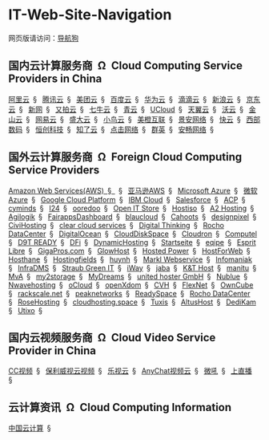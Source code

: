 # IT-Web-Site-Navigation

网页版请访问：[导航狗](https://daohanggou.cn/)


## 国内云计算服务商&ensp;&Omega;&ensp;Cloud Computing Service Providers in China

[阿里云](https://www.aliyun.com/)&ensp;&sect;&ensp;
[腾讯云](https://cloud.tencent.com/)&ensp;&sect;&ensp;
[美团云](https://www.mtyun.com/)&ensp;&sect;&ensp;
[百度云](https://cloud.baidu.com/)&ensp;&sect;&ensp;
[华为云](http://www.huaweicloud.com/)&ensp;&sect;&ensp;
[滴滴云](https://www.didiyun.com/)&ensp;&sect;&ensp;
[新浪云](http://www.sinacloud.com/)&ensp;&sect;&ensp;
[京东云](https://www.jcloud.com/)&ensp;&sect;&ensp;
[新网](http://www.xinnet.com/)&ensp;&sect;&ensp;
[又拍云](https://www.upyun.com/)&ensp;&sect;&ensp;
[七牛云](https://www.qiniu.com/)&ensp;&sect;&ensp;
[青云](https://www.qingcloud.com/)&ensp;&sect;&ensp;
[UCloud](https://www.ucloud.cn/)&ensp;&sect;&ensp;
[天翼云](http://www.ctyun.cn/)&ensp;&sect;&ensp;
[沃云](http://www.wocloud.cn/)&ensp;&sect;&ensp;
[金山云](http://www.ksyun.com/)&ensp;&sect;&ensp;
[网易云](https://www.163yun.com/)&ensp;&sect;&ensp;
[盛大云](http://www.grandcloud.cn/)&ensp;&sect;&ensp;
[小鸟云](https://www.niaoyun.com/)&ensp;&sect;&ensp;
[美橙互联](https://www.cndns.com/)&ensp;&sect;&ensp;
[景安网络](https://www.zzidc.com/)&ensp;&sect;&ensp;
[快云](http://www.kuaiyun.cn/)&ensp;&sect;&ensp;
[西部数码](https://www.west.cn/)&ensp;&sect;&ensp;
[恒创科技](https://www.henghost.com/)&ensp;&sect;&ensp;
[知了云](https://www.zllyun.com/)&ensp;&sect;&ensp;
[点击网络](http://www.dj.cn/)&ensp;&sect;&ensp;
[群英](http://www.qy.com.cn/)&ensp;&sect;&ensp;
[安畅网络](https://www.anchnet.com/)&ensp;&sect;&ensp;

## 国外云计算服务商&ensp;&Omega;&ensp;Foreign Cloud Computing Service Providers

[Amazon Web Services(AWS)&ensp;&sect;&ensp;](https://aws.amazon.com/)&ensp;&sect;&ensp;
[亚马逊AWS](https://amazonaws-china.com/cn/ "Amazon Web Services中国官网")&ensp;&sect;&ensp;
[Microsoft Azure](https://azure.microsoft.com/)&ensp;&sect;&ensp;
[微软Azure](https://www.azure.cn/ "Microsoft Azure中国官网")&ensp;&sect;&ensp;
[Google Cloud Platform](https://cloud.google.com/)&ensp;&sect;&ensp;
[IBM Cloud](https://www.ibm.com/cloud/)&ensp;&sect;&ensp;
[Salesforce](https://www.salesforce.com/)&ensp;&sect;&ensp;
[ACP](https://www.acp.de/)&ensp;&sect;&ensp;
[cyminds](http://cyminds.eu/)&ensp;&sect;&ensp;
[I24](https://www.i24.nl/)&ensp;&sect;&ensp;
[ooredoo](http://ooredoo.dz/)&ensp;&sect;&ensp;
[Open IT Store](https://openitstore.com)&ensp;&sect;&ensp;
[Hostiso](https://hostiso.com)&ensp;&sect;&ensp;
[A2 Hosting](https://www.a2hosting.com/)&ensp;&sect;&ensp;
[Agilogik](http://agilogik.de/)&ensp;&sect;&ensp;
[FairappsDashboard](https://fairapps.net/)&ensp;&sect;&ensp;
[blaucloud](https://www.blaucloud.de/)&ensp;&sect;&ensp;
[Cahoots](http://www.cahoots.nl/)&ensp;&sect;&ensp;
[designpixel](https://www.designpixel.co.uk/)&ensp;&sect;&ensp;
[CiviHosting](https://civihosting.com/)&ensp;&sect;&ensp;
[clear cloud services](http://www.clear-cloud-services.fr/)&ensp;&sect;&ensp;
[Digital Thinking](http://digitalthinking.nl/)&ensp;&sect;&ensp;
[Rocho DataCenter](https://www.rochodc.com/)&ensp;&sect;&ensp;
[DigitalOcean](https://www.digitalocean.com/)&ensp;&sect;&ensp;
[CloudDiskSpace](https://clouddiskspace.nl/)&ensp;&sect;&ensp;
[Cloudron](https://cloudron.io/)&ensp;&sect;&ensp;
[Computel](https://www.computel.nl/)&ensp;&sect;&ensp;
[D9T READY](https://d9tready.com/)&ensp;&sect;&ensp;
[DFi](https://www.dfi.ch/)&ensp;&sect;&ensp;
[DynamicHosting](https://www.dynamichosting.ca/)&ensp;&sect;&ensp;
[Startseite](https://www.edv-luehr.de/)&ensp;&sect;&ensp;
[eqipe](https://eqipe.ch/)&ensp;&sect;&ensp;
[Esprit Libre](https://esprit-libre-conseil.com/)&ensp;&sect;&ensp;
[GigaPros.com](https://www.gigapros.com/)&ensp;&sect;&ensp;
[GlowHost](https://glowhost.com/)&ensp;&sect;&ensp;
[Hosted Power](https://www.hosted-power.com/)&ensp;&sect;&ensp;
[HostForWeb](https://www.hostforweb.com/)&ensp;&sect;&ensp;
[Hosthane](http://hosthane.com/)&ensp;&sect;&ensp;
[Hostingfields](https://www.hostingfields.com/)&ensp;&sect;&ensp;
[huynh](http://huynh.de/)&ensp;&sect;&ensp;
[Markl Webservice](https://www.marklweb.at/)&ensp;&sect;&ensp;
[Infomaniak](https://www.infomaniak.com/en)&ensp;&sect;&ensp;
[InfraDMS](https://infradms.com/)&ensp;&sect;&ensp;
[Straub Green IT](http://straub-green-it.de/)&ensp;&sect;&ensp;
[iWay](https://www.iway.ch/)&ensp;&sect;&ensp;
[jaba](https://www.jaba.hosting/)&ensp;&sect;&ensp;
[K&T Host](https://www.knthost.com/)&ensp;&sect;&ensp;
[manitu](https://www.manitu.de/)&ensp;&sect;&ensp;
[MvA](https://www.mva.ch/)&ensp;&sect;&ensp;
[my2storage](https://www.my2storage.com)&ensp;&sect;&ensp;
[MyDreams](https://mydreams.cz/)&ensp;&sect;&ensp;
[united hoster GmbH](https://www.united-hoster.de/)&ensp;&sect;&ensp;
[Nublue](https://www.nublue.co.uk/)&ensp;&sect;&ensp;
[Nwavehosting](http://nwavehosting.com/)&ensp;&sect;&ensp;
[oCloud](https://ocloud.de/)&ensp;&sect;&ensp;
[openXdom](https://www.openxdom.fr/)&ensp;&sect;&ensp;
[CVH](https://www.ovh.de/)&ensp;&sect;&ensp;
[FlexNet](http://www.flexnet-ts.com/)&ensp;&sect;&ensp;
[OwnCube](https://owncube.com/)&ensp;&sect;&ensp;
[rackscale.net](http://rackscale.net/)&ensp;&sect;&ensp;
[peaknetworks](https://www.peaknetworks.net/)&ensp;&sect;&ensp;
[ReadySpace](https://readyspace.com/)&ensp;&sect;&ensp;
[Rocho DataCenter](https://www.rochodc.com/)&ensp;&sect;&ensp;
[RoseHosting](https://www.rosehosting.com/)&ensp;&sect;&ensp;
[cloudhosting.space](https://cloudhosting.space/)&ensp;&sect;&ensp;
[Tuxis](https://www.tuxis.nl/)&ensp;&sect;&ensp;
[AltusHost](https://www.altushost.com/)&ensp;&sect;&ensp;
[DediKam](https://www.dedikam.com/)&ensp;&sect;&ensp;
[Utixo](https://www.utixo.eu/)&ensp;&sect;&ensp;

## 国内云视频服务商&ensp;&Omega;&ensp;Cloud Video Service Provider in China

[CC视频](http://www.bokecc.com/)&ensp;&sect;&ensp;
[保利威视云视频](http://www.polyv.net/)&ensp;&sect;&ensp;
[乐视云](http://www.lecloud.com)&ensp;&sect;&ensp;
[AnyChat视频云](cloud.anychat.cn/)&ensp;&sect;&ensp;
[微吼](http://www.vhall.com/)&ensp;&sect;&ensp;
[上直播](http://shangzhibo.tv/)&ensp;&sect;&ensp;

## 云计算资讯&ensp;&Omega;&ensp;Cloud Computing Information

[中国云计算](http://www.chinacloud.cn/)&ensp;&sect;&ensp;